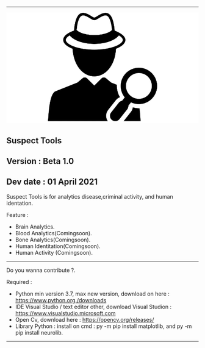 --------------------------------------------------------------------------------------------------------------------------------------------------------------------------------
![alttext](https://raw.githubusercontent.com/AnandaRauf/Sus-Tools/master/Investigation-PNG-Image-HD.png)

Suspect Tools
-------------
Version : Beta 1.0
-------------------
Dev date : 01 April 2021
------------------------
Suspect Tools is for analytics disease,criminal activity, and human identation.

Feature : 
- Brain Analytics.
- Blood Analytics(Comingsoon).
- Bone Analytics(Comingsoon).
- Human Identitation(Comingsoon).
- Human Activity (Comingsoon).

--------------------------------------------------------------------------------------------------------------------------------------------------------------------------------

Do you wanna contribute ?.

Required : 

- Python min version 3.7, max new version, download on here : https://www.python.org./downloads
- IDE Visual Studio / text editor other, download Visual Studion : https://www.visualstudio.microsoft.com
- Open Cv, download here : https://opencv.org/releases/
- Library Python : install on cmd : py -m pip install matplotlib, and py -m pip install neurolib.

--------------------------------------------------------------------------------------------------------------------------------------------------------------------------------
